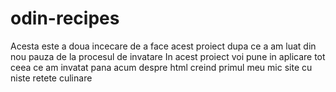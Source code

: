 # odin-recipes
Acesta este a doua incecare de a face acest proiect dupa ce a am luat din nou pauza de la procesul de invatare
In acest proiect voi pune in aplicare tot ceea ce am invatat pana acum despre html creind primul meu mic site cu niste retete culinare
